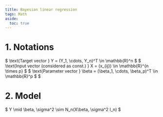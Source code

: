 ```yaml
---
title: Bayesian linear regression
tags: Math
aside:
  toc: true
---
```


<!--more-->

# 1. Notations
$ \text{Target vector } Y = (Y_1, \cdots, Y_n)^T \in \mathbb{R}^n $
$ \text{Input vector (considered as const.) } X = (x_{ij}) \in \mathbb{R}^{n \times p} $
$ \text{Parameter vector } \beta = (\beta_1, \cdots, \beta_p)^T \in \mathbb{R}^p $
$

# 2. Model
$ Y \mid \beta, \sigma^2 \sim N_n(X\beta, \sigma^2 I_n) $
